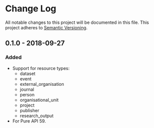 # Change Log
All notable changes to this project will be documented in this file.
This project adheres to [Semantic Versioning](http://semver.org/).

## 0.1.0 - 2018-09-27
### Added
- Support for resource types: 
    - dataset 
    - event 
    - external_organisation
    - journal
    - person
    - organisational_unit
    - project
    - publisher
    - research_output 
- For Pure API 59.